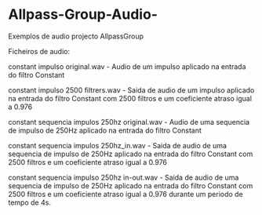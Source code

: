 # Allpass-Group-Audio-
Exemplos de audio projecto AllpassGroup

Ficheiros de audio:

constant impulso original.wav - Audio de um impulso aplicado na entrada do filtro Constant 

constant impulso 2500 filtrers.wav - Saida de audio de um impulso aplicado na entrada do filtro Constant com 2500 filtros e um coeficiente atraso igual a 0.976

constant sequencia impulos 250hz original.wav - Audio de uma sequencia de impulso de 250Hz aplicado na entrada do filtro Constant

constant sequencia impulos 250hz_in.wav - Saida de audio de uma sequencia de impulso de 250Hz aplicado na entrada do filtro Constant com 2500 filtros e um coeficiente atraso igual a 0.976

constant sequencia impulso 250hz in-out.wav - Saida de audio de uma sequencia de impulso de 250Hz aplicado na entrada do filtro Constant com 2500 filtros e um coeficiente atraso igual a 0.976 durante um periodo de tempo de 4s. 
